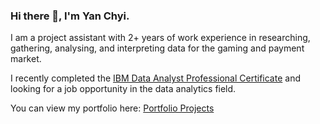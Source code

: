 ### Hi there 👋, I'm Yan Chyi.

I am a project assistant with 2+ years of work experience in researching, gathering, analysing, and interpreting data for the gaming and payment market.
 
I recently completed the [IBM Data Analyst Professional Certificate](https://www.coursera.org/account/accomplishments/specialization/certificate/DKNJEE2QG97V) and looking for a job opportunity in the data analytics field.

You can view my portfolio here: [Portfolio Projects](https://yanchyi.github.io/)

<!--
**YanChyi/YanChyi** is a ✨ _special_ ✨ repository because its `README.md` (this file) appears on your GitHub profile.

Here are some ideas to get you started:

- 🔭 I’m currently working on ...
- 🌱 I’m currently learning ...
- 👯 I’m looking to collaborate on ...
- 🤔 I’m looking for help with ...
- 💬 Ask me about ...
- 📫 How to reach me: ...
- 😄 Pronouns: ...
- ⚡ Fun fact: ...
-->
